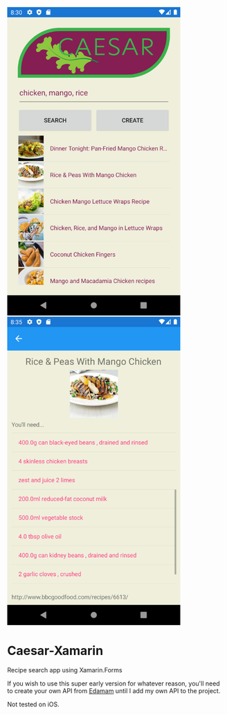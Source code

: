 <div style>
 <img src=https://github.com/JustAdams/Caesar-Xamarin/blob/main/readme_resources/main_sep_26_2021.png width="400px">
 <img src=https://github.com/JustAdams/Caesar-Xamarin/blob/main/readme_resources/recipe_sep-26_2021.png width="400px">
</div>

# Caesar-Xamarin
 
Recipe search app using Xamarin.Forms

If you wish to use this super early version for whatever reason, you'll need to create your own API from [Edamam](https://rapidapi.com/edamam/api/recipe-search-and-diet) until I add my own API to the project.

Not tested on iOS.
